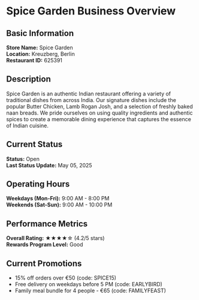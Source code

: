 # Spice Garden Business Overview

## Basic Information
**Store Name:** Spice Garden  
**Location:** Kreuzberg, Berlin  
**Restaurant ID:** 625391  

## Description
Spice Garden is an authentic Indian restaurant offering a variety of traditional dishes from across India. Our signature dishes include the popular Butter Chicken, Lamb Rogan Josh, and a selection of freshly baked naan breads. We pride ourselves on using quality ingredients and authentic spices to create a memorable dining experience that captures the essence of Indian cuisine.

## Current Status
**Status:** Open  
**Last Status Update:** May 05, 2025

## Operating Hours
**Weekdays (Mon-Fri):** 9:00 AM - 8:00 PM  
**Weekends (Sat-Sun):** 9:00 AM - 10:00 PM  

## Performance Metrics
**Overall Rating:** ★★★★☆ (4.2/5 stars)  
**Rewards Program Level:** Good  

## Current Promotions
- 15% off orders over €50 (code: SPICE15)
- Free delivery on weekdays before 5 PM (code: EARLYBIRD)
- Family meal bundle for 4 people - €65 (code: FAMILYFEAST)